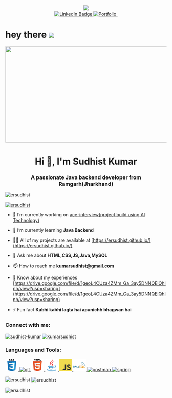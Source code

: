 
<div id="header" align="center">
  <img src="https://media.giphy.com/media/M9gbBd9nbDrOTu1Mqx/giphy.gif" width="100"/>
</div>


<div id="badges" align="center">
  <a href="https://www.linkedin.com/in/sudhist-kumar/">
    <img src="https://img.shields.io/badge/LinkedIn-blue?style=for-the-badge&logo=linkedin&logoColor=white" alt="LinkedIn Badge"/>
  </a>
  <a href="https://ersudhist.github.io/">
    <img src="https://static.wixstatic.com/media/809fa5_c02c7069a7f246ed986e103ade08b3d1~mv2.gif" width="100" height="40" alt="Portfolio"/>
  </a>
  <img src="https://komarev.com/ghpvc/?username=ersudhist&style=flat-square&color=blue" alt=""/>
</div>
<h1>
 hey there
    <img src="https://media.giphy.com/media/hvRJCLFzcasrR4ia7z/giphy.gif" width="30px"/>
  </h1>
  <div align="center">
    <img src="https://media.giphy.com/media/dWesBcTLavkZuG35MI/giphy.gif" width="600" height="300"/>
  </div>
  
  
 <h1 align="center">Hi 👋, I'm Sudhist Kumar</h1>
<h3 align="center">A passionate Java backend developer from Ramgarh(Jharkhand)</h3>

<p align="left"> <img src="https://komarev.com/ghpvc/?username=ersudhist&label=Profile%20views&color=0e75b6&style=flat" alt="ersudhist" /> </p>

<p align="left"> <a href="https://github.com/ryo-ma/github-profile-trophy"><img src="https://github-profile-trophy.vercel.app/?username=ersudhist" alt="ersudhist" /></a> </p>

- 🔭 I’m currently working on [ace-interview(project build using AI Technology)](https://github.com/deshmukh-tushar/ace-interview)

- 🌱 I’m currently learning **Java Backend**

- 👨‍💻 All of my projects are available at [https://ersudhist.github.io/](https://ersudhist.github.io/)

- 💬 Ask me about **HTML,CSS,JS,Java,MySQL**

- 📫 How to reach me **kumarsudhist@gmail.com**

- 📄 Know about my experiences [https://drive.google.com/file/d/1geoL4CUza4ZMm_Ga_3ay5DNNQEiQhInh/view?usp=sharing](https://drive.google.com/file/d/1geoL4CUza4ZMm_Ga_3ay5DNNQEiQhInh/view?usp=sharing)

- ⚡ Fun fact **Kabhi kabhi lagta hai apunichh bhagwan hai**

<h3 align="left">Connect with me:</h3>
<p align="left">
<a href="https://linkedin.com/in/sudhist-kumar" target="blank"><img align="center" src="https://raw.githubusercontent.com/rahuldkjain/github-profile-readme-generator/master/src/images/icons/Social/linked-in-alt.svg" alt="sudhist-kumar" height="30" width="40" /></a>
<a href="https://www.hackerrank.com/kumarsudhist" target="blank"><img align="center" src="https://raw.githubusercontent.com/rahuldkjain/github-profile-readme-generator/master/src/images/icons/Social/hackerrank.svg" alt="kumarsudhist" height="30" width="40" /></a>
</p>

<h3 align="left">Languages and Tools:</h3>
<p align="left"> <a href="https://www.w3schools.com/css/" target="_blank" rel="noreferrer"> <img src="https://raw.githubusercontent.com/devicons/devicon/master/icons/css3/css3-original-wordmark.svg" alt="css3" width="40" height="40"/> </a> <a href="https://git-scm.com/" target="_blank" rel="noreferrer"> <img src="https://www.vectorlogo.zone/logos/git-scm/git-scm-icon.svg" alt="git" width="40" height="40"/> </a> <a href="https://www.w3.org/html/" target="_blank" rel="noreferrer"> <img src="https://raw.githubusercontent.com/devicons/devicon/master/icons/html5/html5-original-wordmark.svg" alt="html5" width="40" height="40"/> </a> <a href="https://www.java.com" target="_blank" rel="noreferrer"> <img src="https://raw.githubusercontent.com/devicons/devicon/master/icons/java/java-original.svg" alt="java" width="40" height="40"/> </a> <a href="https://developer.mozilla.org/en-US/docs/Web/JavaScript" target="_blank" rel="noreferrer"> <img src="https://raw.githubusercontent.com/devicons/devicon/master/icons/javascript/javascript-original.svg" alt="javascript" width="40" height="40"/> </a> <a href="https://www.mysql.com/" target="_blank" rel="noreferrer"> <img src="https://raw.githubusercontent.com/devicons/devicon/master/icons/mysql/mysql-original-wordmark.svg" alt="mysql" width="40" height="40"/> </a> <a href="https://postman.com" target="_blank" rel="noreferrer"> <img src="https://www.vectorlogo.zone/logos/getpostman/getpostman-icon.svg" alt="postman" width="40" height="40"/> </a> <a href="https://spring.io/" target="_blank" rel="noreferrer"> <img src="https://www.vectorlogo.zone/logos/springio/springio-icon.svg" alt="spring" width="40" height="40"/> </a> </p>

<p><img align="left" src="https://github-readme-stats.vercel.app/api/top-langs?username=ersudhist&show_icons=true&locale=en&layout=compact" alt="ersudhist" /></p>

<p>&nbsp;<img align="center" src="https://github-readme-stats.vercel.app/api?username=ersudhist&show_icons=true&locale=en" alt="ersudhist" /></p>

<p><img align="center" src="https://github-readme-streak-stats.herokuapp.com/?user=ersudhist&" alt="ersudhist" /></p>
 

